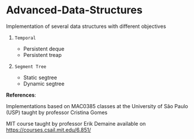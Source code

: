 # Advanced-Data-Structures
Implementation of several data structures with different objectives

1) `Temporal`
   - Persistent deque
   - Persistent treap
   
2) `Segment Tree`
   - Static segtree
   - Dynamic segtree

__References__: 

Implementations based on MAC0385 classes at the University of São Paulo (USP) taught by professor Cristina Gomes

MIT course taught by professor Erik Demaine available on https://courses.csail.mit.edu/6.851/
